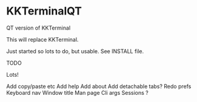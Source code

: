 # KKTerminalQT
QT version of KKTerminal

This will replace KKTerminal.

Just started so lots to do, but usable.
See INSTALL file.

TODO

Lots!

Add copy/paste etc
Add help
Add about
Add detachable tabs?
Redo prefs
Keyboard nav
Window title
Man page
Cli args
Sessions ?

